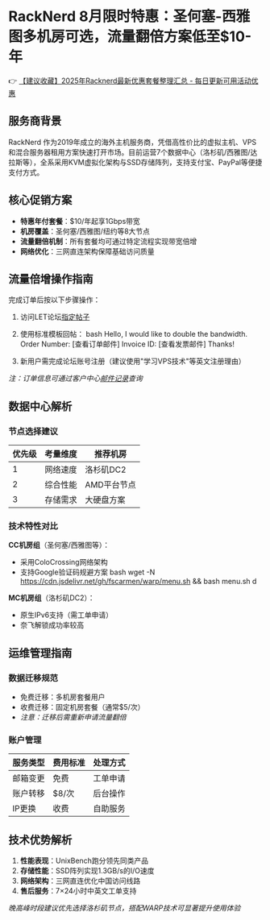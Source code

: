 # RackNerd 8月限时特惠：圣何塞-西雅图多机房可选，流量翻倍方案低至$10-年

👉 [【建议收藏】2025年Racknerd最新优惠套餐整理汇总 - 每日更新可用活动优惠](https://bit.ly/Rack_Nerd)

## 服务商背景
RackNerd 作为2019年成立的海外主机服务商，凭借高性价比的虚拟主机、VPS和混合服务器租用方案快速打开市场。目前运营7个数据中心（洛杉矶/西雅图/达拉斯等），全系采用KVM虚拟化架构与SSD存储阵列，支持支付宝、PayPal等便捷支付方式。

## 核心促销方案
- **特惠年付套餐**：$10/年起享1Gbps带宽
- **机房覆盖**：圣何塞/西雅图/纽约等8大节点
- **流量翻倍机制**：所有套餐均可通过特定流程实现带宽倍增
- **网络优化**：三网直连架构保障基础访问质量

## 流量倍增操作指南
完成订单后按以下步骤操作：
1. 访问LET论坛[指定帖子](https://bit.ly/Rack_Nerd)
2. 使用标准模板回帖：
bash
Hello, I would like to double the bandwidth.
Order Number: [查看订单邮件]
Invoice ID: [查看发票邮件]
Thanks!

3. 新用户需完成论坛账号注册（建议使用"学习VPS技术"等英文注册理由）

*注：订单信息可通过客户中心[邮件记录](https://bit.ly/Rack_Nerd)查询*

## 数据中心解析
### 节点选择建议
| 优先级 | 考量维度 | 推荐机房 |
|--------|----------|----------|
| 1      | 网络速度 | 洛杉矶DC2 |
| 2      | 综合性能 | AMD平台节点 |
| 3      | 存储需求 | 大硬盘方案 |

### 技术特性对比
**CC机房组**（圣何塞/西雅图等）：
- 采用ColoCrossing网络架构
- 支持Google验证码规避方案
bash
wget -N https://cdn.jsdelivr.net/gh/fscarmen/warp/menu.sh && bash menu.sh d

**MC机房组**（洛杉矶DC2）：
- 原生IPv6支持（需工单申请）
- 奈飞解锁成功率较高

## 运维管理指南
### 数据迁移规范
- 免费迁移：多机房套餐用户
- 收费迁移：固定机房套餐（通常$5/次）
- *注意：迁移后需重新申请流量翻倍*

### 账户管理
| 服务类型 | 费用标准 | 处理方式 |
|----------|----------|----------|
| 邮箱变更 | 免费 | 工单申请 |
| 账户转移 | $8/次 | 后台操作 |
| IP更换 | 收费 | 自助服务 |

## 技术优势解析
1. **性能表现**：UnixBench跑分领先同类产品
2. **存储性能**：SSD阵列实现1.3GB/s的I/O速度
3. **网络架构**：三网直连优化中国访问线路
4. **售后服务**：7×24小时中英文工单支持

*晚高峰时段建议优先选择洛杉矶节点，搭配WARP技术可显著提升使用体验*